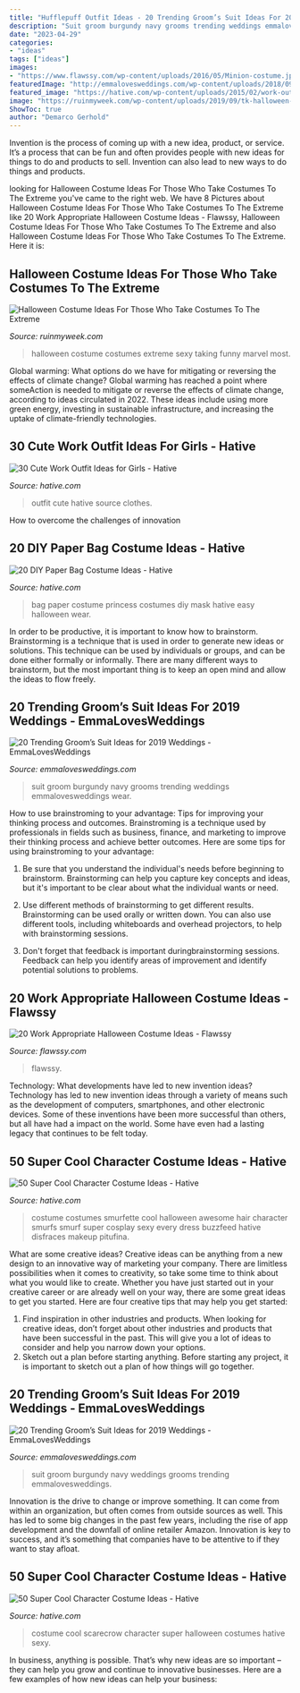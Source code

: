 ```yaml
---
title: "Hufflepuff Outfit Ideas - 20 Trending Groom’s Suit Ideas For 2019 Weddings"
description: "Suit groom burgundy navy grooms trending weddings emmalovesweddings wear"
date: "2023-04-29"
categories:
- "ideas"
tags: ["ideas"]
images:
- "https://www.flawssy.com/wp-content/uploads/2016/05/Minion-costume.jpg"
featuredImage: "http://emmalovesweddings.com/wp-content/uploads/2018/09/unique-groom-wedding-suit-with-navy-and-burgundy.jpg"
featured_image: "https://hative.com/wp-content/uploads/2015/02/work-outfit-ideas/23-cute-work-outfit-ideas-for-girls.jpg"
image: "https://ruinmyweek.com/wp-content/uploads/2019/09/tk-halloween-costume-ideas-for-people-who-like-taking-their-costumes-to-the-extreme-21.jpg"
ShowToc: true
author: "Demarco Gerhold"
---
```



Invention is the process of coming up with a new idea, product, or service. It’s a process that can be fun and often provides people with new ideas for things to do and products to sell. Invention can also lead to new ways to do things and products.

	

		
looking for Halloween Costume Ideas For Those Who Take Costumes To The Extreme you've came to the right web. We have 8 Pictures about Halloween Costume Ideas For Those Who Take Costumes To The Extreme like 20 Work Appropriate Halloween Costume Ideas - Flawssy, Halloween Costume Ideas For Those Who Take Costumes To The Extreme and also Halloween Costume Ideas For Those Who Take Costumes To The Extreme. Here it is:
		
    
## Halloween Costume Ideas For Those Who Take Costumes To The Extreme

<img loading=lazy src="https://ruinmyweek.com/wp-content/uploads/2019/09/tk-halloween-costume-ideas-for-people-who-like-taking-their-costumes-to-the-extreme-21.jpg" onerror="this.onerror=null;this.src='https://tse4.mm.bing.net/th?id=OIP.tWa7Xx9GKxXy-Kq5Z4VnYAHaJ4&amp;pid=15.1';" alt="Halloween Costume Ideas For Those Who Take Costumes To The Extreme">

_Source: ruinmyweek.com_

>halloween costume costumes extreme sexy taking funny marvel most. 

	

Global warming: What options do we have for mitigating or reversing the effects of climate change?
Global warming has reached a point where someAction is needed to mitigate or reverse the effects of climate change, according to ideas circulated in 2022. These ideas include using more green energy, investing in sustainable infrastructure, and increasing the uptake of climate-friendly technologies.

    
## 30 Cute Work Outfit Ideas For Girls - Hative

<img loading=lazy src="https://hative.com/wp-content/uploads/2015/02/work-outfit-ideas/23-cute-work-outfit-ideas-for-girls.jpg" onerror="this.onerror=null;this.src='https://tse2.mm.bing.net/th?id=OIP.1qMbQsBRz_qTIKna5id0UwHaK4&amp;pid=15.1';" alt="30 Cute Work Outfit Ideas for Girls - Hative">

_Source: hative.com_

>outfit cute hative source clothes. 

	

How to overcome the challenges of innovation
 

    
## 20 DIY Paper Bag Costume Ideas - Hative

<img loading=lazy src="https://hative.com/wp-content/uploads/2014/10/paper-bag-costume-ideas/19-paper-bag-princess.jpg" onerror="this.onerror=null;this.src='https://tse1.mm.bing.net/th?id=OIP.TOSh5LS-WSq5fPjx4NZtuAHaJ4&amp;pid=15.1';" alt="20 DIY Paper Bag Costume Ideas - Hative">

_Source: hative.com_

>bag paper costume princess costumes diy mask hative easy halloween wear. 

	

In order to be productive, it is important to know how to brainstorm. Brainstorming is a technique that is used in order to generate new ideas or solutions. This technique can be used by individuals or groups, and can be done either formally or informally. There are many different ways to brainstorm, but the most important thing is to keep an open mind and allow the ideas to flow freely.

    
## 20 Trending Groom’s Suit Ideas For 2019 Weddings - EmmaLovesWeddings

<img loading=lazy src="http://emmalovesweddings.com/wp-content/uploads/2018/09/unique-groom-wedding-suit-with-navy-and-burgundy.jpg" onerror="this.onerror=null;this.src='https://tse4.mm.bing.net/th?id=OIP.fMcJigd-CUn-wt9zgNpxNAHaLF&amp;pid=15.1';" alt="20 Trending Groom’s Suit Ideas for 2019 Weddings - EmmaLovesWeddings">

_Source: emmalovesweddings.com_

>suit groom burgundy navy grooms trending weddings emmalovesweddings wear. 

	

How to use brainstroming to your advantage: Tips for improving your thinking process and outcomes.
Brainstroming is a technique used by professionals in fields such as business, finance, and marketing to improve their thinking process and achieve better outcomes. Here are some tips for using brainstroming to your advantage: 
1. Be sure that you understand the individual's needs before beginning to brainstorm. Brainstorming can help you capture key concepts and ideas, but it's important to be clear about what the individual wants or need.

2. Use different methods of brainstorming to get different results. Brainstorming can be used orally or written down. You can also use different tools, including whiteboards and overhead projectors, to help with brainstorming sessions.

3. Don't forget that feedback is important duringbrainstorming sessions. Feedback can help you identify areas of improvement and identify potential solutions to problems.

    
## 20 Work Appropriate Halloween Costume Ideas - Flawssy

<img loading=lazy src="https://www.flawssy.com/wp-content/uploads/2016/05/Minion-costume.jpg" onerror="this.onerror=null;this.src='https://tse4.mm.bing.net/th?id=OIP.SfxLbWHd7z1KNbFIqTTUHAHaKG&amp;pid=15.1';" alt="20 Work Appropriate Halloween Costume Ideas - Flawssy">

_Source: flawssy.com_

>flawssy. 

	

Technology: What developments have led to new invention ideas?
Technology has led to new invention ideas through a variety of means such as the development of computers, smartphones, and other electronic devices. Some of these inventions have been more successful than others, but all have had a impact on the world. Some have even had a lasting legacy that continues to be felt today.

    
## 50 Super Cool Character Costume Ideas - Hative

<img loading=lazy src="https://hative.com/wp-content/uploads/2014/10/super-cool-costume-ideas/33-smurfette-costume.jpg" onerror="this.onerror=null;this.src='https://tse3.mm.bing.net/th?id=OIP.cEExjpPPCuDd2QGurNYOwQHaLH&amp;pid=15.1';" alt="50 Super Cool Character Costume Ideas - Hative">

_Source: hative.com_

>costume costumes smurfette cool halloween awesome hair character smurfs smurf super cosplay sexy every dress buzzfeed hative disfraces makeup pitufina. 

	

What are some creative ideas?
Creative ideas can be anything from a new design to an innovative way of marketing your company. There are limitless possibilities when it comes to creativity, so take some time to think about what you would like to create. Whether you have just started out in your creative career or are already well on your way, there are some great ideas to get you started. Here are four creative tips that may help you get started: 
1. Find inspiration in other industries and products. When looking for creative ideas, don’t forget about other industries and products that have been successful in the past. This will give you a lot of ideas to consider and help you narrow down your options. 
2. Sketch out a plan before starting anything. Before starting any project, it is important to sketch out a plan of how things will go together.

    
## 20 Trending Groom’s Suit Ideas For 2019 Weddings - EmmaLovesWeddings

<img loading=lazy src="http://emmalovesweddings.com/wp-content/uploads/2018/09/navy-blue-and-burgundy-groom-wedding-suit-ideas.jpg" onerror="this.onerror=null;this.src='https://tse3.mm.bing.net/th?id=OIP.5CIJ_xLi5B39_EmI1jrilgHaLH&amp;pid=15.1';" alt="20 Trending Groom’s Suit Ideas for 2019 Weddings - EmmaLovesWeddings">

_Source: emmalovesweddings.com_

>suit groom burgundy navy weddings grooms trending emmalovesweddings. 

	

Innovation is the drive to change or improve something. It can come from within an organization, but often comes from outside sources as well. This has led to some big changes in the past few years, including the rise of app development and the downfall of online retailer Amazon. Innovation is key to success, and it’s something that companies have to be attentive to if they want to stay afloat.

    
## 50 Super Cool Character Costume Ideas - Hative

<img loading=lazy src="https://hative.com/wp-content/uploads/2014/10/super-cool-costume-ideas/11-scarecrow-costume.jpg" onerror="this.onerror=null;this.src='https://tse1.mm.bing.net/th?id=OIP.kBGO-qK-kMEda0B8BUMnCwHaLH&amp;pid=15.1';" alt="50 Super Cool Character Costume Ideas - Hative">

_Source: hative.com_

>costume cool scarecrow character super halloween costumes hative sexy. 

	

In business, anything is possible. That’s why new ideas are so important – they can help you grow and continue to innovative businesses. Here are a few examples of how new ideas can help your business: 

